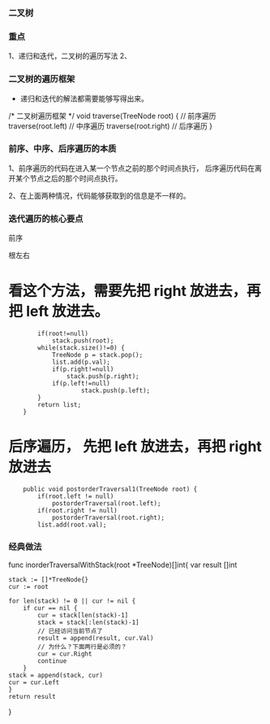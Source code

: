 ### 二叉树

### 重点
1、递归和迭代，二叉树的遍历写法
2、

### 二叉树的遍历框架

- 递归和迭代的解法都需要能够写得出来。 

/* 二叉树遍历框架 */
void traverse(TreeNode root) {
    // 前序遍历
    traverse(root.left)
    // 中序遍历
    traverse(root.right)
    // 后序遍历
}


### 前序、中序、后序遍历的本质

1、前序遍历的代码在进入某一个节点之前的那个时间点执行，
后序遍历代码在离开某个节点之后的那个时间点执行。

2、在上面两种情况，代码能够获取到的信息是不一样的。


### 迭代遍历的核心要点


前序

根左右
# 看这个方法，需要先把 right 放进去，再把 left 放进去。 
```
        if(root!=null)
          	stack.push(root);
        while(stack.size()!=0) {
            TreeNode p = stack.pop();
            list.add(p.val);
            if(p.right!=null)
              	stack.push(p.right);
            if(p.left!=null)
            		stack.push(p.left);
        }
        return list;
    }
```

# 后序遍历， 先把 left 放进去，再把 right 放进去
```
	public void postorderTraversal1(TreeNode root) {
		if(root.left != null)
			postorderTraversal(root.left);
		if(root.right != null)
			postorderTraversal(root.right);
		list.add(root.val);
```


### 经典做法

func inorderTraversalWithStack(root *TreeNode)[]int{
	var result []int

	stack := []*TreeNode{}
	cur := root

	for len(stack) != 0 || cur != nil {
		if cur == nil {
			cur = stack[len(stack)-1]
			stack = stack[:len(stack)-1]
			// 已经访问当前节点了
			result = append(result, cur.Val)
			// 为什么？下面两行是必须的？
			cur = cur.Right
			continue
		}
	stack = append(stack, cur)
	cur = cur.Left
	}
	return result
}

